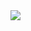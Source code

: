 <img align="right" src="https://github-readme-stats.vercel.app/api?username=op200&locale=cn&line_height=33&show_icons=true&hide=&theme=&rank_icon=percentile"/>
